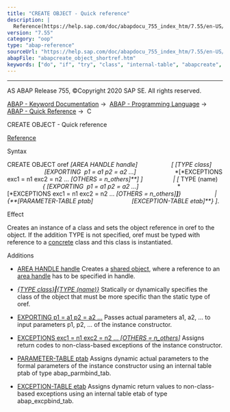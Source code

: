 ```yaml
---
title: "CREATE OBJECT - Quick reference"
description: |
  Reference(https://help.sap.com/doc/abapdocu_755_index_htm/7.55/en-US/abapcreate_object.htm) Syntax CREATE OBJECT oref AREA HANDLE handle  TYPE class EXPORTING  p1 = a1 p2 = a2 ... EXCEPTIONS exc1 = n1 exc2 = n2 ... OTHERS = n_others    TYPE (
version: "7.55"
category: "oop"
type: "abap-reference"
sourceUrl: "https://help.sap.com/doc/abapdocu_755_index_htm/7.55/en-US/abapcreate_object_shortref.htm"
abapFile: "abapcreate_object_shortref.htm"
keywords: ["do", "if", "try", "class", "internal-table", "abapcreate", "object", "shortref"]
---
```


* * *

AS ABAP Release 755, ©Copyright 2020 SAP SE. All rights reserved.

[ABAP - Keyword Documentation](https://help.sap.com/doc/abapdocu_755_index_htm/7.55/en-US/abenabap.htm) →  [ABAP - Programming Language](https://help.sap.com/doc/abapdocu_755_index_htm/7.55/en-US/abenabap_reference.htm) →  [ABAP - Quick Reference](https://help.sap.com/doc/abapdocu_755_index_htm/7.55/en-US/abenabap_shortref.htm) →  C

CREATE OBJECT - Quick reference

[Reference](https://help.sap.com/doc/abapdocu_755_index_htm/7.55/en-US/abapcreate_object.htm)

Syntax

CREATE OBJECT oref *\[*AREA HANDLE handle*\]*
                   *\[* *\[*TYPE class*\]*
                      *\[*EXPORTING  p1 = a1 p2 = a2 ...*\]*
                      *\[*EXCEPTIONS exc1 = n1 exc2 = n2 ... *\[*OTHERS = n\_others*\]**\]* *\]*
                 *|* *\[* TYPE (name)
                     *{* *\[*EXPORTING  p1 = a1 p2 = a2 ...*\]*
                      *\[*EXCEPTIONS exc1 = n1 exc2 = n2 ... *\[*OTHERS = n\_others*\]**\]**}*
                   *|* *{**\[*PARAMETER-TABLE ptab*\]*
                      *\[*EXCEPTION-TABLE etab*\]**}* *\]*.

Effect

Creates an instance of a class and sets the object reference in oref to the object. If the addition TYPE is not specified, oref must be typed with reference to a [concrete](https://help.sap.com/doc/abapdocu_755_index_htm/7.55/en-US/abenconcrete_glosry.htm "Glossary Entry") class and this class is instantiated.

Additions

-   [AREA HANDLE handle](https://help.sap.com/doc/abapdocu_755_index_htm/7.55/en-US/abapcreate_object_area_handle.htm)
    Creates a [shared object](https://help.sap.com/doc/abapdocu_755_index_htm/7.55/en-US/abenshared_object_glosry.htm "Glossary Entry"), where a reference to an [area handle](https://help.sap.com/doc/abapdocu_755_index_htm/7.55/en-US/abenarea_handle_glosry.htm "Glossary Entry") has to be specified in handle.
    

-   [*{*TYPE class*}**|**{*TYPE (name)*}*](https://help.sap.com/doc/abapdocu_755_index_htm/7.55/en-US/abapcreate_object_explicit.htm)
    Statically or dynamically specifies the class of the object that must be more specific than the static type of oref.
    

-   [EXPORTING p1 = a1 p2 = a2 ...](https://help.sap.com/doc/abapdocu_755_index_htm/7.55/en-US/abapcreate_object_parameters.htm)
    Passes actual parameters a1, a2, ... to input parameters p1, p2, ... of the instance constructor.
    

-   [EXCEPTIONS exc1 = n1 exc2 = n2 ... *\[*OTHERS = n\_others*\]*](https://help.sap.com/doc/abapdocu_755_index_htm/7.55/en-US/abapcreate_object_parameters.htm)
    Assigns return codes to non-class-based exceptions of the instance constructor.
    

-   [PARAMETER-TABLE ptab](https://help.sap.com/doc/abapdocu_755_index_htm/7.55/en-US/abapcreate_object_para_tables.htm)
    Assigns dynamic actual parameters to the formal parameters of the instance constructor using an internal table ptab of type abap\_parmbind\_tab.
    

-   [EXCEPTION-TABLE etab](https://help.sap.com/doc/abapdocu_755_index_htm/7.55/en-US/abapcreate_object_para_tables.htm)
    Assigns dynamic return values to non-class-based exceptions using an internal table etab of type abap\_excpbind\_tab.